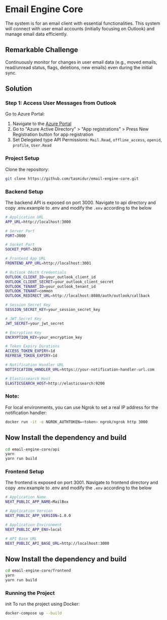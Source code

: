 # Email Engine Core
The system is for an email client with essential functionalities. This system will connect with user email accounts (initially focusing on Outlook) and manage email data efficiently.

## Remarkable Challenge
Continuously monitor for changes in user email data (e.g., moved emails, read/unread status, flags, deletions, new emails) even during the initial sync.

## Solution

### Step 1: Access User Messages from Outlook

Go to Azure Portal:
1. Navigate to the [Azure Portal](https://portal.azure.com/)
2. Go to "Azure Active Directory" > "App registrations" > Press New Registration button for app registration
3. Set Delegated type API Permissions: `Mail.Read`, `offline_access`, `openid`, `profile`, `User.Read`

### Project Setup
Clone the repository:

```bash
git clone https://github.com/tasmidur/email-engine-core.git
```

### Backend Setup
The backend API is exposed on port 3000.
Navigate to api directory and copy .env.example to .env and modify the `.env` according to the below

```bash
# Application URL
APP_URL=http://localhost:3000

# Server Port
PORT=3000

# Socket Port
SOCKET_PORT=3019

# Frontend App URL
FRONTEND_APP_URL=http://localhost:3001

# Outlook OAuth Credentials
OUTLOOK_CLIENT_ID=your_outlook_client_id
OUTLOOK_CLIENT_SECRET=your_outlook_client_secret
OUTLOOK_TENANT_ID=your_outlook_tenant_id
OUTLOOK_TENANT=common
OUTLOOK_REDIRECT_URL=http://localhost:8080/auth/outlook/callback

# Session Secret Key
SESSION_SECRET_KEY=your_session_secret_key

# JWT Secret Key
JWT_SECRET=your_jwt_secret

# Encryption Key
ENCRYPTION_KEY=your_encryption_key

# Token Expiry Durations
ACCESS_TOKEN_EXPIRY=1d
REFRESH_TOKEN_EXPIRY=1d

# Notification Handler URL
NOTIFICATION_HANDLER_URL=https://your-notification-handler-url.com

# Elasticsearch Host
ELASTICSEARCH_HOST=http://elasticsearch:9200
```

### Note:
For local environments, you can use Ngrok to set a real IP address for the notification handler:

```bash
docker run -it -e NGROK_AUTHTOKEN=<token> ngrok/ngrok http 3000
```
## Now Install the dependency and build
```bash
cd email-engine-core/api
yarn
yarn run build
```

### Frontend Setup

The frontend is exposed on port 3001.
Navigate to frontend directory and copy .env.example to .env and modify the `.env` according to the below


```bash
# Application Name
NEXT_PUBLIC_APP_NAME=MailBox

# Application Version
NEXT_PUBLIC_APP_VERSION=1.0.0

# Application Environment
NEXT_PUBLIC_APP_ENV=local

# API Base URL
NEXT_PUBLIC_API_BASE_URL=http://localhost:3000
```

## Now Install the dependency and build
```bash
cd email-engine-core/frontend
yarn
yarn run build
```

### Running the Project
init
To run the project using Docker:

```bash 
docker-compose up --build
```
